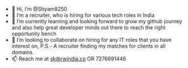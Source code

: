 - 👋 Hi, I’m @Shyam8250
- 👀 I’m a recruiter, who is hiring for various tech roles in India
- 🌱 I’m currently learning and looking forward to grow my github journey and also help great developer minds out there to reach the right opportunity bench
- 💞️ I’m looking to collaborate on hiring for any IT roles that you have interest on, P.S.- A recruiter finding my matches for clients in all domains.
- 📫 Reach me at sk@rwindia.co OR 7276691446

<!---
Shyam8250/Shyam8250 is a ✨ special ✨ repository because its `README.md` (this file) appears on your GitHub profile.
You can click the Preview link to take a look at your changes.
--->
